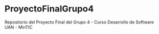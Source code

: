 # ProyectoFinalGrupo4
Repositorio del Proyecto Final del Grupo 4 - Curso Desarrollo de Software UAN - MinTIC
